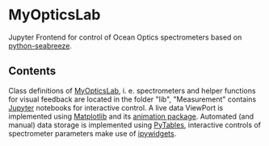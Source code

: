 # MyOpticsLab
Jupyter Frontend for control of Ocean Optics spectrometers based on [python-seabreeze](https://github.com/ap--/python-seabreeze).

## Contents
Class definitions of [MyOpticsLab](https://github.com/TobiasNils/MyOpticsLab/blob/master/lib/MyOpticsLab.py), i. e. spectrometers and helper functions for visual feedback are located in the folder "lib", "Measurement" contains [Jupyter](https://jupyter.org/) notebooks for interactive control. A live data ViewPort is implemented using [Matplotlib](https://matplotlib.org/index.html) and its [animation package](https://matplotlib.org/api/_as_gen/matplotlib.animation.FuncAnimation.html). Automated (and manual) data storage is implemented using [PyTables](https://github.com/PyTables/PyTables), interactive controls of spectrometer parameters make use of [ipywidgets](https://github.com/jupyter-widgets/ipywidgets).
